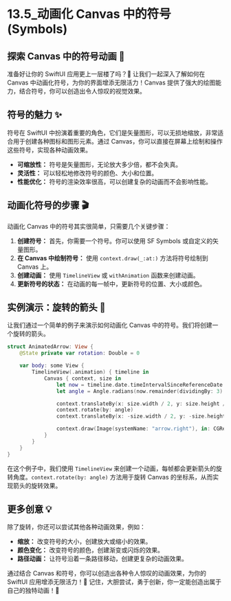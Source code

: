 ﻿# 13.5_动画化 Canvas 中的符号 (Symbols)

## 探索 Canvas 中的符号动画 🚀

准备好让你的 SwiftUI 应用更上一层楼了吗？🎉 让我们一起深入了解如何在 Canvas 中动画化符号，为你的界面增添无限活力！Canvas 提供了强大的绘图能力，结合符号，你可以创造出令人惊叹的视觉效果。

## 符号的魅力 ✨

符号在 SwiftUI 中扮演着重要的角色，它们是矢量图形，可以无损地缩放，非常适合用于创建各种图标和图形元素。通过 Canvas，你可以直接在屏幕上绘制和操作这些符号，实现各种动画效果。

*   **可缩放性：** 符号是矢量图形，无论放大多少倍，都不会失真。
*   **灵活性：** 可以轻松地修改符号的颜色、大小和位置。
*   **性能优化：** 符号的渲染效率很高，可以创建复杂的动画而不会影响性能。

## 动画化符号的步骤 🎬

动画化 Canvas 中的符号其实很简单，只需要几个关键步骤：

1.  **创建符号：** 首先，你需要一个符号。你可以使用 SF Symbols 或自定义的矢量图形。
2.  **在 Canvas 中绘制符号：** 使用 `context.draw(_:at:)` 方法将符号绘制到 Canvas 上。
3.  **创建动画：** 使用 `TimelineView` 或 `withAnimation` 函数来创建动画。
4.  **更新符号的状态：** 在动画的每一帧中，更新符号的位置、大小或颜色。

## 实例演示：旋转的箭头 🔄

让我们通过一个简单的例子来演示如何动画化 Canvas 中的符号。我们将创建一个旋转的箭头。

```swift
struct AnimatedArrow: View {
    @State private var rotation: Double = 0

    var body: some View {
        TimelineView(.animation) { timeline in
            Canvas { context, size in
                let now = timeline.date.timeIntervalSinceReferenceDate
                let angle = Angle.radians(now.remainder(dividingBy: 3) * .pi * 2)

                context.translateBy(x: size.width / 2, y: size.height / 2)
                context.rotate(by: angle)
                context.translateBy(x: -size.width / 2, y: -size.height / 2)

                context.draw(Image(systemName: "arrow.right"), in: CGRect(x: size.width / 2 - 25, y: size.height / 2 - 25, width: 50, height: 50))
            }
        }
    }
}
```

在这个例子中，我们使用 `TimelineView` 来创建一个动画，每帧都会更新箭头的旋转角度。`context.rotate(by: angle)` 方法用于旋转 Canvas 的坐标系，从而实现箭头的旋转效果。

## 更多创意 💡

除了旋转，你还可以尝试其他各种动画效果，例如：

*   **缩放：** 改变符号的大小，创建放大或缩小的效果。
*   **颜色变化：** 改变符号的颜色，创建渐变或闪烁的效果。
*   **路径动画：** 让符号沿着一条路径移动，创建更复杂的动画效果。

通过结合 Canvas 和符号，你可以创造出各种令人惊叹的动画效果，为你的 SwiftUI 应用增添无限活力！💪 记住，大胆尝试，勇于创新，你一定能创造出属于自己的独特动画！🎨


